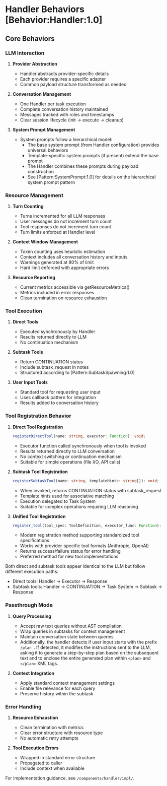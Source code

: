 # Handler Behaviors [Behavior:Handler:1.0]

## Core Behaviors

### LLM Interaction

1. **Provider Abstraction**
   - Handler abstracts provider-specific details
   - Each provider requires a specific adapter
   - Common payload structure transformed as needed

2. **Conversation Management**
   - One Handler per task execution
   - Complete conversation history maintained
   - Messages tracked with roles and timestamps
   - Clear session lifecycle (init → execute → cleanup)
   
3. **System Prompt Management**
   - System prompts follow a hierarchical model:
     * The base system prompt (from Handler configuration) provides universal behaviors
     * Template-specific system prompts (if present) extend the base prompt
     * The Handler combines these prompts during payload construction
     * See [Pattern:SystemPrompt:1.0] for details on the hierarchical system prompt pattern

### Resource Management

1. **Turn Counting**
   - Turns incremented for all LLM responses
   - User messages do not increment turn count
   - Tool responses do not increment turn count
   - Turn limits enforced at Handler level

2. **Context Window Management**
   - Token counting uses heuristic estimation
   - Context includes all conversation history and inputs
   - Warnings generated at 80% of limit
   - Hard limit enforced with appropriate errors

3. **Resource Reporting**
   - Current metrics accessible via getResourceMetrics()
   - Metrics included in error responses
   - Clean termination on resource exhaustion

### Tool Execution

1. **Direct Tools**
   - Executed synchronously by Handler
   - Results returned directly to LLM
   - No continuation mechanism

2. **Subtask Tools**
   - Return CONTINUATION status
   - Include subtask_request in notes
   - Structured according to [Pattern:SubtaskSpawning:1.0]

3. **User Input Tools**
   - Standard tool for requesting user input
   - Uses callback pattern for integration
   - Results added to conversation history

### Tool Registration Behavior

1. **Direct Tool Registration**
   ```typescript
   registerDirectTool(name: string, executor: Function): void;
   ```
   - Executor function called synchronously when tool is invoked
   - Results returned directly to LLM conversation
   - No context switching or continuation mechanism
   - Suitable for simple operations (file I/O, API calls)

2. **Subtask Tool Registration**
   ```typescript
   registerSubtaskTool(name: string, templateHints: string[]): void;
   ```
   - When invoked, returns CONTINUATION status with subtask_request
   - Template hints used for associative matching
   - Execution delegated to Task System
   - Suitable for complex operations requiring LLM reasoning

3. **Unified Tool Registration**
   ```typescript
   register_tool(tool_spec: ToolDefinition, executor_func: Function): boolean;
   ```
   - Modern registration method supporting standardized tool specifications
   - Works with provider-specific tool formats (Anthropic, OpenAI)
   - Returns success/failure status for error handling
   - Preferred method for new tool implementations

Both direct and subtask tools appear identical to the LLM but follow different execution paths:
- Direct tools: Handler → Executor → Response
- Subtask tools: Handler → CONTINUATION → Task System → Subtask → Response

### Passthrough Mode

1. **Query Processing**
   - Accept raw text queries without AST compilation
   - Wrap queries in subtasks for context management
   - Maintain conversation state between queries
   - Additionally, the handler detects if user input starts with the prefix `/plan `. If detected, it modifies the instructions sent to the LLM, asking it to generate a step-by-step plan based on the subsequent text and to enclose the entire generated plan within `<plan>` and `</plan>` XML tags.

2. **Context Integration**
   - Apply standard context management settings
   - Enable file relevance for each query
   - Preserve history within the subtask

### Error Handling

1. **Resource Exhaustion**
   - Clean termination with metrics
   - Clear error structure with resource type
   - No automatic retry attempts

2. **Tool Execution Errors**
   - Wrapped in standard error structure
   - Propagated to caller
   - Include context when available

For implementation guidance, see `/components/handler/impl/`.
